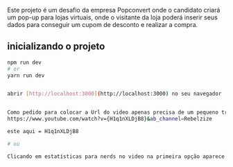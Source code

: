 Este projeto é um desafio da empresa Popconvert onde o candidato criará um pop-up para lojas virtuais, onde o visitante da loja poderá inserir seus dados para conseguir um cupom de desconto e realizar a compra.

## inicializando o projeto

```bash
npm run dev
# or
yarn run dev


abrir [http://localhost:3000](http://localhost:3000) no seu navegador


Como pedido para colocar a Url do video apenas precisa de um pequeno trecho da url onde voce pode pegar na no Youtube 
https://www.youtube.com/watch?v={H1q1nXLDjB8}&ab_channel=Rebelzize

este aqui = H1q1nXLDjB8

# ou

Clicando em estatísticas para nerds no video na primeira opção aparece o id do video

